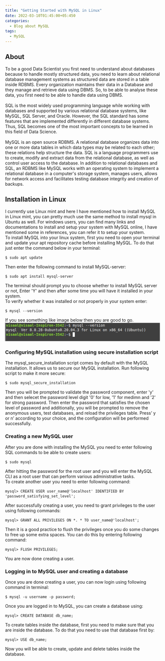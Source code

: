 ```yaml
---
title: "Getting Started with MySQL in Linux"
date: 2022-03-10T01:45:00+05:450
categories:
  - Blog about MySQL
tags:
  - MySQL
---
```

## About
To be a good Data Scientist you first need to understand about databases because to handle mostly structured data, you need to learn about relational database management systems as structured data are stored in a table inside RDBMS. Every organization maintains their data in a Database and they manage and retrieve data using DBMS. So, to be able to analyse these data, you first need to be able to handle data using DBMS.<br/><br/>
SQL is the most widely used programming language while working with databases and supported by various relational database systems, like MySQL, SQL Server, and Oracle. However, the SQL standard has some features that are implemented differently in different database systems. Thus, SQL becomes one of the most important concepts to be learned in this field of Data Science.<br/><br/>
MySQL is an open source RDBMS.  A relational database organizes data into one or more data tables in which data types may be related to each other; these relations help structure the data. SQL is a language programmers use to create, modify and extract data from the relational database, as well as control user access to the database. In addition to relational databases and SQL, an RDBMS like MySQL works with an operating system to implement a relational database in a computer's storage system, manages users, allows for network access and facilitates testing database integrity and creation of backups.<br/>

## Installation in Linux
I currently use Linux mint and here I have mentioned how to install MySQL in Linux mint, you can pretty much use the same method to install mysql in Ubuntu as well. For windows users, you can find many links and documentations to install and setup your system with MySQL online, I have mentioned some in references, you can refer it to setup your system.<br/>
To install MySQL into your linux system, first you need to open your terminal and update your apt repository cache before installing MySQL. To do that just enter the command below in your terminal:
```terminal
$ sudo apt update
```
Then enter the following command to install MySQL-server:
```terminal
$ sudo apt install mysql-server
```
The terminal should prompt you to choose whether to install MySQL server or not, Enter 'Y' and then after some time you will have it installed in your system.<br/>
To verify whether it was installed or not properly in your system enter:
```terminal
$ mysql --version
```
If you see something like image below then you are good to go.
![installation complete](/assets/images/version_check.png)

### Configuring MySQL installation using secure installation script
The mysql_secure_installation script comes by default with the MySQL installation. It allows us to secure our MySQL installation.
Run  following script to make it more secure:
```terminal
$ sudo mysql_secure_installation
```
Then you will be prompted to validate the password component, enter 'y' and then selecet the password level digit '0' for low, '1' for medimn and '2' for strong password. Then enter the password that satisfies the chosen level of password and additionally, you will be prompted to remove the anonymous users, test databases, and reload the privileges table. Press’ y or n’ according to your choice, and the configuration will be performed successfully.

### Creating a new MySQL user
After you are done with installing the MySQL you need to enter following SQL commands to be able to create users:
```terminal
$ sudo mysql
```
After hitting the password for the root user and you will enter the MySQL CLI as a root user that can perform various administrative tasks.<br/>
To create another user you need to enter following command:
```terminal
mysql> CREATE USER user_name@'localhost' IDENTIFIED BY 'password_satisfying_set_level';
```
After successfully creating a user, you need to grant privileges to the user using following commands:
```terminal
mysql> GRANT ALL PRIVILEGES ON *. * TO user_name@'localhost';
```
Then it is a good practice to flush the privileges once you do some changes to free up some extra spaces. You can do this by entering following command:
```terminal
mysql> FLUSH PRIVILEGES;
```
You are now done creating a user.
### Logging in to MySQL user and creating a database
Once you are done creating a user, you can now login using following command in terminal:
```terminal
$ mysql -u username -p password;
```
Once you are logged in to MySQL, you can create a database using:
```terminal
mysql> CREATE DATABASE db_name;
```
To create tables inside the database, first you need to make sure that you are inside the database. To do that you need to use that database first by:
```terminal
mysql> USE db_name;
```
Now you will be able to create, update and delete tables inside the database.


